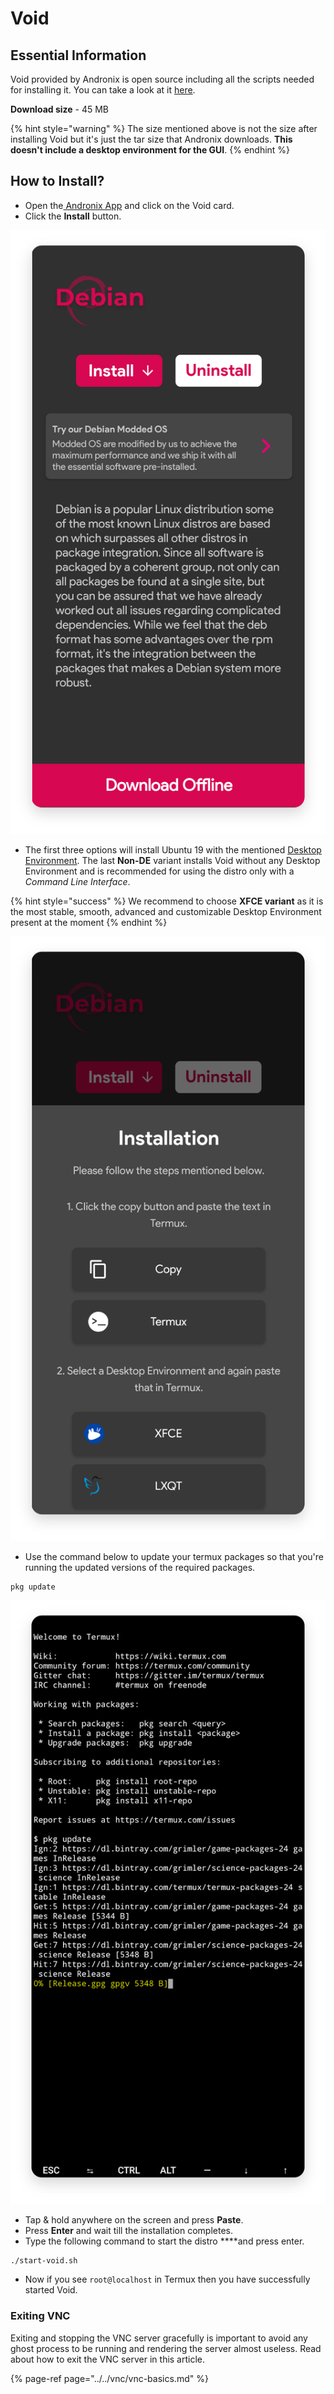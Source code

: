 # Void

## Essential Information

Void provided by Andronix is open source including all the scripts needed for installing it. You can take a look at it [here](https://github.com/AndronixApp/AndronixOrigin).

**Download size** - 45 MB

{% hint style="warning" %}
The size mentioned above is not the size after installing Void but it's just the tar size that Andronix downloads. **This doesn't include a desktop environment for the GUI**.
{% endhint %}

## How to Install?

* Open the[ Andronix App](https://andronix.app/) and click on the Void card.
* Click the **Install** button.

![](../../.gitbook/assets/deb.png)

* The first three options will install Ubuntu 19 with the mentioned [Desktop Environment](https://en.wikipedia.org/wiki/Desktop_environment). The last **Non-DE** variant installs Void without any Desktop Environment and is recommended for using the distro only with a _Command Line Interface_.

{% hint style="success" %}
We recommend to choose **XFCE variant** as it is the most stable, smooth, advanced and customizable Desktop Environment present at the moment
{% endhint %}

![](../../.gitbook/assets/deb_inst.png)

* Use the command below to update your termux packages so that you're running the updated versions of the required packages.

```text
pkg update
```

![](../../.gitbook/assets/termux-1.png)

* Tap & hold anywhere on the screen and press **Paste**.
* Press **Enter** and wait till the installation completes. 
* Type the following command to start the distro ****and press enter.

```text
./start-void.sh
```

* Now if you see `root@localhost` in Termux then you have successfully started Void.

### Exiting VNC

Exiting and stopping the VNC server gracefully is important to avoid any ghost process to be running and rendering the server almost useless. Read about how to exit the VNC server in this article.

{% page-ref page="../../vnc/vnc-basics.md" %}

